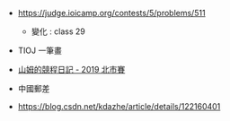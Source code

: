- https://judge.ioicamp.org/contests/5/problems/511
	- 變化 : class 29
- TIOJ 一筆畫
- [山姆的競程日記 - 2019 北市賽](https://sam571128.codes/2020/09/30/TIOJ-2019-Taipei-Contest/#%E7%AC%AC%E4%B8%89%E9%A1%8C%EF%BC%9A%E6%89%93%E5%8D%A1%E9%81%8A%E6%88%B2-Checkin)

- 中國郵差

- <https://blog.csdn.net/kdazhe/article/details/122160401>